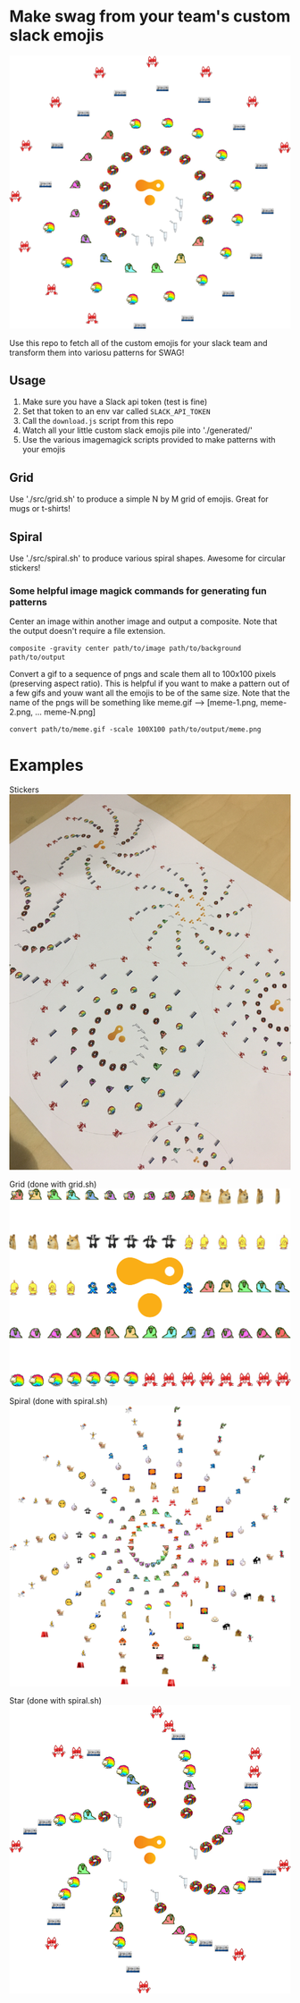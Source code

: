 # Make swag from your team's custom slack emojis

![alt tag](./example/spiral-transcriptic-logo.png)

Use this repo to fetch all of the custom emojis for your slack team and transform them into variosu patterns for SWAG!

## Usage

1. Make sure you have a Slack api token (test is fine)
2. Set that token to an env var called `SLACK_API_TOKEN` 
3. Call the `download.js` script from this repo
4. Watch all your little custom slack emojis pile into './generated/'
5. Use the various imagemagick scripts provided to make patterns with your emojis

## Grid
Use './src/grid.sh' to produce a simple N by M grid of emojis.  Great for mugs or t-shirts!

## Spiral
Use './src/spiral.sh' to produce various spiral shapes.  Awesome for circular stickers!

### Some helpful image magick commands for generating fun patterns

Center an image within another image and output a composite.  Note that the output doesn't require a file extension.
```
composite -gravity center path/to/image path/to/background path/to/output
```

Convert a gif to a sequence of pngs and scale them all to 100x100 pixels (preserving aspect ratio).  This is helpful if you want to make a pattern out of a few gifs and youw want all the emojis to be of the same size.
Note that the name of the pngs will be something like meme.gif --> [meme-1.png, meme-2.png, ... meme-N.png]
```
convert path/to/meme.gif -scale 100X100 path/to/output/meme.png
```

# Examples

Stickers
![alt tag](./example/stickers.jpg)

Grid (done with grid.sh)
![alt tag](./example/grid-transcriptic-logo.png)

Spiral (done with spiral.sh)
![alt tag](./example/large-spiral.png)

Star (done with spiral.sh)
![alt tag](./example/star-transcriptic-logo.png)
